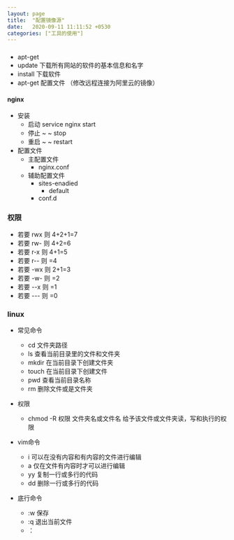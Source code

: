 ```yaml
---
layout: page
title:  "配置镜像源"
date:   2020-09-11 11:11:52 +0530
categories: ["工具的使用"]
---
```


###

- apt-get 
- update 下载所有网站的软件的基本信息和名字
- install  下载软件
- apt-get 配置文件 （修改远程连接为阿里云的镜像）

#### nginx

- 安装
    - 启动 service nginx start
    - 停止 ~ ~ stop
    - 重启 ~ ~ restart
- 配置文件
    - 主配置文件
        - nginx.conf
    - 辅助配置文件
        - sites-enadied
            - default
        - conf.d
    

### 权限

- 若要 rwx 则 4+2+1=7
- 若要 rw- 则 4+2=6
- 若要 r-x 则 4+1=5
- 若要 r-- 则 =4
- 若要 -wx 则 2+1=3
- 若要 -w- 则 =2
- 若要 --x 则 =1
- 若要 --- 则 =0

### linux

- 常见命令
    - cd 文件夹路径 
    - ls 查看当前目录里的文件和文件夹
    - mkdir 在当前目录下创建文件夹
    - touch 在当前目录下创建文件
    - pwd 查看当前目录名称
    - rm 删除文件或是文件夹
- 权限
    - chmod -R 权限 文件夹名或文件名 给予该文件或文件夹读，写和执行的权限

- vim命令
    - i 可以在没有内容和有内容的文件进行编辑
    - a 仅在文件有内容时才可以进行编辑
    - yy 复制一行或多行的代码
    - dd 删除一行或多行的代码
- 底行命令
    - :w 保存
    - :q 退出当前文件
    - ：
    
